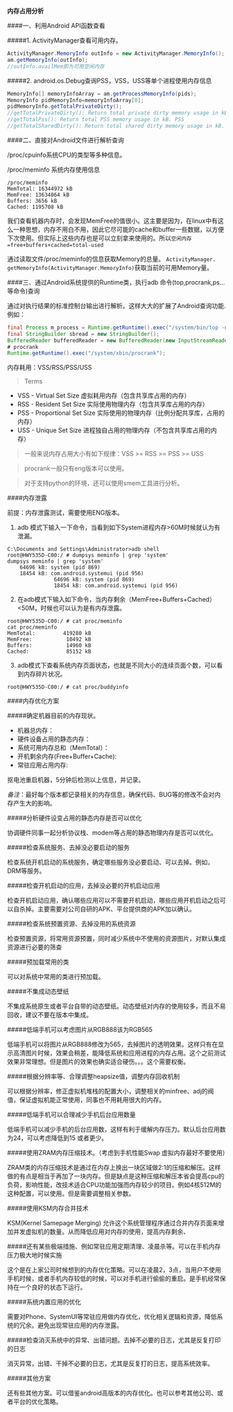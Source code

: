**内存占用分析**

####一、利用Android API函数查看

#####1. ActivityManager查看可用内存。
```Java
ActivityManager.MemoryInfo outInfo = new ActivityManager.MemoryInfo();
am.getMemoryInfo(outInfo);
//outInfo.availMem即为可用空闲内存
```
#####2. android.os.Debug查询PSS，VSS，USS等单个进程使用内存信息
```Java
MemoryInfo[] memoryInfoArray = am.getProcessMemoryInfo(pids);
MemoryInfo pidMemoryInfo=memoryInfoArray[0];
pidMemoryInfo.getTotalPrivateDirty();
//getTotalPrivateDirty(): Return total private dirty memory usage in kB. USS
//getTotalPss(): Return total PSS memory usage in kB. PSS
//getTotalSharedDirty(): Return total shared dirty memory usage in kB. RSS
```

####二、直接对Android文件进行解析查询

/proc/cpuinfo系统CPU的类型等多种信息。

/proc/meminfo 系统内存使用信息
```
/proc/meminfo
MemTotal: 16344972 kB
MemFree: 13634064 kB
Buffers: 3656 kB
Cached: 1195708 kB
```
我们查看机器内存时，会发现MemFree的值很小。这主要是因为，在linux中有这么一种思想，内存不用白不用，因此它尽可能的cache和buffer一些数据，以方便下次使用。但实际上这些内存也是可以立刻拿来使用的。所以`空闲内存=free+buffers+cached=total-used`

通过读取文件/proc/meminfo的信息获取Memory的总量。
`ActivityManager. getMemoryInfo(ActivityManager.MemoryInfo)`获取当前的可用Memory量。

####三、通过Android系统提供的Runtime类，执行adb 命令(top,procrank,ps...等命令)查询

通过对执行结果的标准控制台输出进行解析。这样大大的扩展了Android查询功能.例如：
```Java
final Process m_process = Runtime.getRuntime().exec("/system/bin/top -n 1");
final StringBuilder sbread = new StringBuilder();
BufferedReader bufferedReader = new BufferedReader(new InputStreamReader(m_process.getInputStream()), 8192);
# procrank
Runtime.getRuntime().exec("/system/xbin/procrank");
```
内存耗用：VSS/RSS/PSS/USS
>Terms
- VSS - Virtual Set Size 虚拟耗用内存（包含共享库占用的内存）
- RSS - Resident Set Size 实际使用物理内存（包含共享库占用的内存）
- PSS - Proportional Set Size 实际使用的物理内存（比例分配共享库，占用的内存）
- USS - Unique Set Size 进程独自占用的物理内存（不包含共享库占用的内存）

>一般来说内存占用大小有如下规律：VSS >= RSS >= PSS >= USS

>procrank一般只有eng版本可以使用。

>对于支持python的环境，还可以使用smem工具进行分析。

####内存泄露

前提：内存泄露测试，需要使用ENG版本。

1. adb 模式下输入一下命令，当看到如下System进程内存>60M时候就认为有泄漏。
```
C:\Documents and Settings\Administrator>adb shell
root@HWY535D-C00:/ # dumpsys meminfo | grep 'system'
dumpsys meminfo | grep 'system'
    64696 kB: system (pid 869)
    18454 kB: com.android.systemui (pid 956)
               64696 kB: system (pid 869)
               18454 kB: com.android.systemui (pid 956)
```
2. 在adb模式下输入如下命令，当内存剩余（MemFree+Buffers+Cached）<50M，时候也可以认为是有内存泄露。
```
root@HWY535D-C00:/ # cat proc/meminfo
cat proc/meminfo
MemTotal:         419280 kB
MemFree:           10492 kB
Buffers:           14960 kB
Cached:            85152 kB
```
3. adb模式下查看系统内存页面状态，也就是不同大小的连续页面个数，可以看到内存碎片状况。
```
root@HWY535D-C00:/ # cat proc/buddyinfo
```

####内存优化方案

#####确定机器目前的内存现状。

- 机器总内存：
- 硬件设备占用的静态内存：
- 系统可用内存总和（MemTotal）：
- 开机剩余内存(Free+Buffer+Cache):
- 常驻应用占用内存:

抠电池重启机器，5分钟后检测以上信息，并记录。

*备注*：最好每个版本都记录相关的内存信息，确保代码、BUG等的修改不会对内存产生大的影响。

#####分析硬件设变占用的静态内存是否可以优化

协调硬件同事一起分析协议栈、modem等占用的静态物理内存是否可以优化。

#####检查系统服务、去掉没必要启动的服务

检查系统开机启动的系统服务，确定哪些服务没必要启动、可以去掉。例如，DRM等服务。

#####检查开机启动的应用，去掉没必要的开机启动应用

检查开机启动应用，确认哪些应用可以不需要开机启动，哪些应用开机启动之后可以自杀掉。主要需要对公司自研的APK、平台提供商的APK加以确认。

#####检查系统预置资源、去掉没用的系统资源

检查预置资源，将常用资源预置，同时减少系统中不使用的资源图片，对默认集成资源进行必要的筛查

#####预加载常用的类

可以对系统中常用的类进行预加载。

#####不集成动态壁纸

不集成系统原生或者平台自带的动态壁纸。动态壁纸对内存的使用较多，而且不易回收，建议不要在版本中集成。

#####低端手机可以考虑图片从RGB888该为RGB565

低端手机可以将图片从RGB888修改为565，去掉图片的透明效果。这样只有在显示高清图片时候，效果会稍差，能降低系统和应用进程的内存占用。这个之前测试效果非常理想。但是图片的效果也确实适合硬伤。。。这个需要权衡。

#####根据分辨率等、合理调整heapsize值，调整内存回收机制

可以根据分辨率，修正虚拟机堆栈的配置大小，调整相关的minfree、adj的阀值，保证虚拟机能正常使用，同事也不用耗用很大的内存。

#####低端手机可以合理减少手机后台应用数量

低端手机可以减少手机的后台应用数，这样有利于缓解内存压力。默认后台应用数为24，可以考虑降低到15 或者更少。

#####使用ZRAM内存压缩技术。（考虑到手机性能Swap 虚拟内存最好不要使用）

ZRAM类的内存压缩技术是通过在内存上换出一块区域做2:1的压缩和解压。这样做的有点是相当于再加了一块内存。但是缺点是这种压缩和解压本省会提高cpu的负荷，影响性能，改技术适合CPU功能加强而内存较少的项目。例如4核512M的这种配置，可以使用。但是需要调整相关参数。

#####使用KSM内存合并技术

KSM(Kernel Samepage Merging)  允许这个系统管理程序通过合并内存页面来增加并发虚拟机的数量。从而降低应用对内存的使用，提高内存剩余、

#####还有某些极端措施、例如常驻应用定期清理、凌晨杀等。可以在手机内存压力极大地时候实施

这个是在上家公司时候想到的内存优化策略。可以在凌晨2，3点，当用户不使用手机时候，或者手机内存较低的时候，可以对手机进行偷偷的重启。是手机经常保持在一个良好的状态下运行。

#####系统内置应用的优化

需要对Phone、SystemUI等常驻应用做内存优化，优化相关逻辑和资源，降低系统的冗余。避免出现常驻应用的内存泄露。

#####检查消灭系统中的异常、出错问题。去掉不必要的日志，尤其是反复打印的日志

消灭异常，出错、干掉不必要的日志，尤其是反复打的日志，提高系统效率。

#####其他方案

还有些其他方案。可以借鉴android高版本的内存优化。也可以参考其他公司、或者平台的优化策略。
